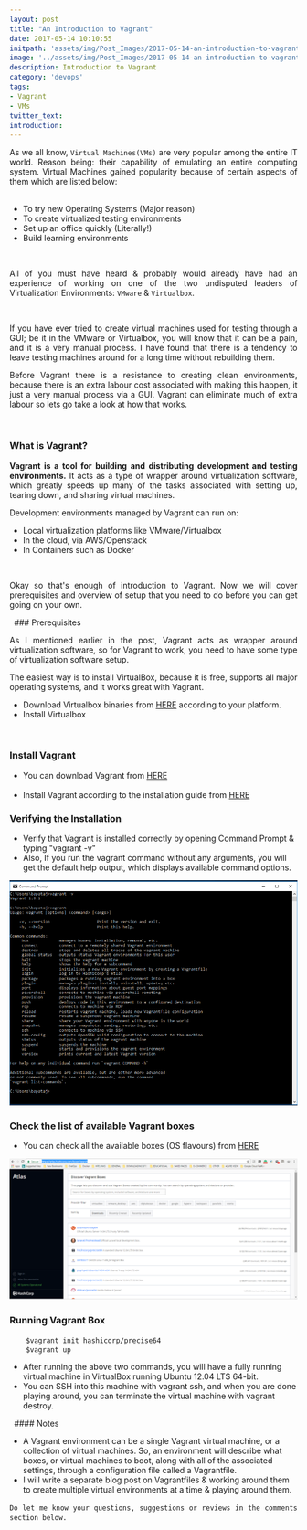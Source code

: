 ```yaml
---
layout: post
title: "An Introduction to Vagrant"
date: 2017-05-14 10:10:55
initpath: 'assets/img/Post_Images/2017-05-14-an-introduction-to-vagrant/3.png'
image: '../assets/img/Post_Images/2017-05-14-an-introduction-to-vagrant/3.png'
description: Introduction to Vagrant
category: 'devops'
tags:
- Vagrant
- VMs
twitter_text:
introduction:
---
```

<p align="justify">As we all know, <code>Virtual Machines(VMs)</code> are very popular among the entire IT world. Reason being: their capability of emulating an entire computing system. Virtual Machines gained popularity because of certain aspects of them which are listed below: </p>

<ul> 
<li>To try new Operating Systems (Major reason) </li>
<li>To create virtualized testing environments </li>
<li>Set up an office quickly (Literally!) </li>
<li>Build learning environments </li>
</ul>
 
<p align="justify">All of you must have heard & probably would already have had an experience of working on one of the two undisputed leaders of Virtualization Environments: <code>VMware</code> & <code>Virtualbox</code>. </p>
 
<p align="justify">If you have ever tried to create virtual machines used for testing through a GUI; be it in the VMware or Virtualbox, you will know that it can be a pain, and it is a very manual process. I have found that there is a tendency to leave testing machines around for a long time without rebuilding them. </p>

<p align="justify">Before Vagrant there is a resistance to creating clean environments, because there is an extra labour cost associated with making this happen, it just a very manual process via a GUI. Vagrant can eliminate much of extra labour so lets go take a look at how that works. </p> 


### What is Vagrant?

<p align="justify"><b>Vagrant is a tool for building and distributing development and testing environments.</b> It acts as a type of wrapper around virtualization software, which greatly speeds up many of the tasks associated with setting up, tearing down, and sharing virtual machines. </p>

<p align="justify">Development environments managed by Vagrant can run on: </p>

<ul>
<li>Local virtualization platforms like VMware/Virtualbox </li>
<li>In the cloud, via AWS/Openstack </li>
<li>In Containers such as Docker </li>
</ul>
 
<p align="justify">Okay so that's enough of introduction to Vagrant. Now we will cover prerequisites and overview of setup that you need to do before you can get going on your own. </p>
 
### Prerequisites 
<p align="justify">As I mentioned earlier in the post, Vagrant acts as wrapper around virtualization software, so for Vagrant to work, you need to have some type of virtualization software setup. </p>

<p align="justify">The easiest way is to install VirtualBox, because it is free, supports all major operating systems, and it works great with Vagrant. </p>

<ul>
<li>Download Virtualbox binaries from <a href="https://www.virtualbox.org/wiki/Downloads">HERE</a> according to your platform. </li>
<li>Install Virtualbox </li>
</ul>

 
### Install Vagrant

<ul>
<li>You can download Vagrant from <a href="https://www.vagrantup.com/downloads.html">HERE</a> </li> 
<li>Install Vagrant according to the installation guide from <a href="https://www.vagrantup.com/docs/installation/">HERE</a> </li>
</ul>


### Verifying the Installation

<ul>
<li>Verify that Vagrant is installed correctly by opening Command Prompt & typing "vagrant -v" </li>
<li>Also, If you run the vagrant command without any arguments, you will get the default help output, which displays available command options. </li>
</ul>

![placeholder](<../assets/img/Post_Images/2017-05-14-an-introduction-to-vagrant/1.png> "Vagrant")


### Check the list of available Vagrant boxes

<ul>
<li>You can check all the available boxes (OS flavours) from <a href="https://atlas.hashicorp.com/boxes/search">HERE</a> </li>
</ul>

![placeholder](<../assets/img/Post_Images/2017-05-14-an-introduction-to-vagrant/2.png> "Vagrant")

### Running Vagrant Box

```shell
    $vagrant init hashicorp/precise64
    $vagrant up
```

<ul>
<li>After running the above two commands, you will have a fully running virtual machine in VirtualBox running Ubuntu 12.04 LTS 64-bit. </li>
<li>You can SSH into this machine with vagrant ssh, and when you are done playing around, you can terminate the virtual machine with vagrant destroy. </li>
</ul>
 
#### Notes 

<ul>
<li>A Vagrant environment can be a single Vagrant virtual machine, or a collection of virtual machines. So, an environment will describe what boxes, or virtual machines to boot, along with all of the associated settings, through a configuration file called a Vagrantfile. </li>
<li>I will write a separate blog post on Vagrantfiles & working around them to create multiple virtual environments at a time & playing around them. </li>
</ul>


<p align="justify"><code>Do let me know your questions, suggestions or reviews in the comments section below. </code></p>
